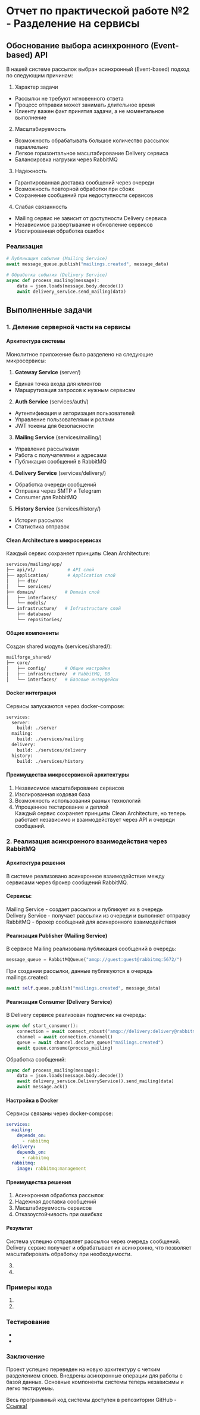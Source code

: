 # Отчет по практической работе №2 - Разделение на сервисы

## Обоснование выбора асинхронного (Event-based) API  
В нашей системе рассылок выбран асинхронный (Event-based) подход по следующим причинам:
1.	Характер задачи
-	Рассылки не требуют мгновенного ответа
-	Процесс отправки может занимать длительное время
-	Клиенту важен факт принятия задачи, а не моментальное выполнение
2.	Масштабируемость
-	Возможность обрабатывать большое количество рассылок параллельно
-	Легкое горизонтальное масштабирование Delivery сервиса
-	Балансировка нагрузки через RabbitMQ
3.	Надежность
-	Гарантированная доставка сообщений через очереди
-	Возможность повторной обработки при сбоях
-	Сохранение сообщений при недоступности сервисов
4.	Слабая связанность
-	Mailing сервис не зависит от доступности Delivery сервиса
-	Независимое развертывание и обновление сервисов
-	Изолированная обработка ошибок

### Реализация
```python
# Публикация события (Mailing Service)
await message_queue.publish("mailings.created", message_data)

# Обработка события (Delivery Service)
async def process_mailing(message):
    data = json.loads(message.body.decode())
    await delivery_service.send_mailing(data)
```

## Выполненные задачи

### 1. Деление серверной части на сервисы
#### Архитектура системы
Монолитное приложение было разделено на следующие микросервисы:

1.	**Gateway Service** (server/)
-	Единая точка входа для клиентов
-	Маршрутизация запросов к нужным сервисам
2.  **Auth Service** (services/auth/)
-   Аутентификация и авторизация пользователей
-   Управление пользователями и ролями
-   JWT токены для безопасности
3.	**Mailing Service** (services/mailing/)
-	Управление рассылками
-	Работа с получателями и адресами
-	Публикация сообщений в RabbitMQ
4.	**Delivery Service** (services/delivery/)
-	Обработка очереди сообщений
-	Отправка через SMTP и Telegram
-	Consumer для RabbitMQ
5.	**History Service** (services/history/)
-	История рассылок
-   Статистика отправок

#### Clean Architecture в микросервисах
Каждый сервис сохраняет принципы Clean Architecture:
```bash
services/mailing/app/
├── api/v1/            # API слой
├── application/       # Application слой
│   ├── dto/          
│   └── services/     
├── domain/           # Domain слой
│   ├── interfaces/   
│   └── models/       
└── infrastructure/   # Infrastructure слой
    ├── database/     
    └── repositories/ 
```
#### Общие компоненты
Создан shared модуль (services/shared/):
``` bash
mailforge_shared/
├── core/
│   ├── config/       # Общие настройки
│   ├── infrastructure/  # RabbitMQ, DB
│   └── interfaces/   # Базовые интерфейсы
```
#### Docker интеграция
Сервисы запускаются через docker-compose:
```bash
services:
  server:
    build: ./server
  mailing:
    build: ./services/mailing
  delivery:
    build: ./services/delivery
  history:
    build: ./services/history
```
#### Преимущества микросервисной архитектуры
1.	Независимое масштабирование сервисов
2.	Изолированная кодовая база
3.	Возможность использования разных технологий
4.	Упрощенное тестирование и деплой  
Каждый сервис сохраняет принципы Clean Architecture, но теперь работает независимо и взаимодействует через API и очереди сообщений.



### 2. Реализация асинхронного взаимодействия через RabbitMQ
#### Архитектура решения  
В системе реализовано асинхронное взаимодействие между сервисами через брокер сообщений RabbitMQ.

#### Сервисы:

Mailing Service - создает рассылки и публикует их в очередь  
Delivery Service - получает рассылки из очереди и выполняет отправку  
RabbitMQ - брокер сообщений для асинхронного взаимодействия  

#### Реализация Publisher (Mailing Service)  
В сервисе Mailing реализована публикация сообщений в очередь:

```python
message_queue = RabbitMQQueue("amqp://guest:guest@rabbitmq:5672/")
```

При создании рассылки, данные публикуются в очередь mailings.created:

```python
await self.queue.publish("mailings.created", message_data)
```

#### Реализация Consumer (Delivery Service)  
В Delivery сервисе реализован подписчик на очередь:

```python
async def start_consumer():
    connection = await connect_robust("amqp://delivery:delivery@rabbitmq:5672/")
    channel = await connection.channel()
    queue = await channel.declare_queue("mailings.created")
    await queue.consume(process_mailing)
```

Обработка сообщений:

```python
async def process_mailing(message):
    data = json.loads(message.body.decode())
    await delivery_service.DeliveryService().send_mailing(data)
    await message.ack()
```

#### Настройка в Docker
Сервисы связаны через docker-compose:

```yaml
services:
  mailing:
    depends_on:
      - rabbitmq
  delivery:
    depends_on:
      - rabbitmq
  rabbitmq:
    image: rabbitmq:management
```


#### Преимущества решения
1. Асинхронная обработка рассылок
2. Надежная доставка сообщений
3. Масштабируемость сервисов
4. Отказоустойчивость при ошибках

#### Результат
Система успешно отправляет рассылки через очередь сообщений. Delivery сервис получает и обрабатывает их асинхронно, что позволяет масштабировать обработку при необходимости.

3. 

4. 

### 


### Примеры кода

1. 

2. 

### 

### Тестирование
- 
- 

### Заключение
Проект успешно переведен на новую архитектуру с четким разделением слоев. Внедрены асинхронные операции для работы с базой данных. Основные компоненты системы теперь независимы и легко тестируемы.

Весь программный код системы доступен в репозитории GitHub - [Ссылка!](https://github.com/KosmixGT/mailforge)
